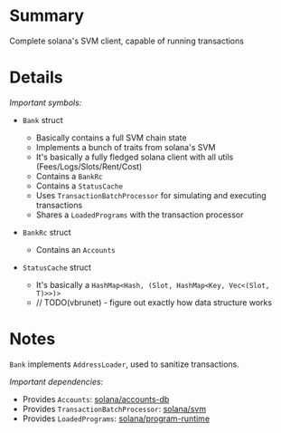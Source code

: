 
# Summary

Complete solana's SVM client, capable of running transactions

# Details

*Important symbols:*

- `Bank` struct
  - Basically contains a full SVM chain state
  - Implements a bunch of traits from solana's SVM
  - It's basically a fully fledged solana client with all utils (Fees/Logs/Slots/Rent/Cost)
  - Contains a `BankRc`
  - Contains a `StatusCache`
  - Uses `TransactionBatchProcessor` for simulating and executing transactions
  - Shares a `LoadedPrograms` with the transaction processor

- `BankRc` struct
  - Contains an `Accounts`

- `StatusCache` struct
  - It's basically a `HashMap<Hash, (Slot, HashMap<Key, Vec<(Slot, T)>>)>`
  - // TODO(vbrunet) - figure out exactly how data structure works

# Notes

`Bank` implements `AddressLoader`, used to sanitize transactions.

*Important dependencies:*

- Provides `Accounts`: [solana/accounts-db](../solana/accounts-db/README.md)
- Provides `TransactionBatchProcessor`: [solana/svm](../solana/svm/README.md)
- Provides `LoadedPrograms`: [solana/program-runtime](../solana/program-runtime/README.md)
